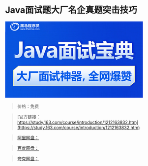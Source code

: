 # Java面试题大厂名企真题突击技巧

![img](../../../assets/study163/free/48b64bfb7b5a4d319d89ee985aaba172.jpg)

> 价格：免费

> [官方链接：https://study.163.com/course/introduction/1212163832.htm](https://study.163.com/course/introduction/1212163832.htm)

> [阿里网盘：]()

> [百度网盘：]()

> [夸克网盘：]()
